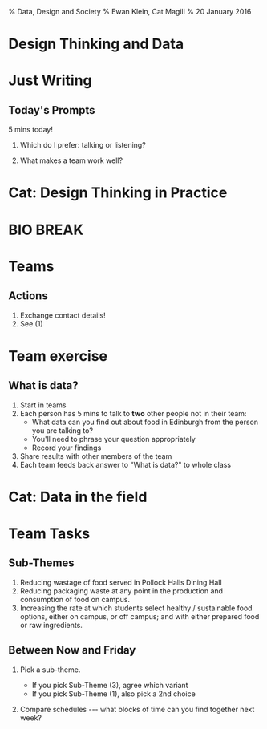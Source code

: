 % Data, Design and Society
% Ewan Klein, Cat Magill
% 20 January 2016

# Design Thinking and Data

# Just Writing

## Today's Prompts

5 mins today!

1. Which do I prefer: talking or listening?

2. What makes a team work well?


# Cat: Design Thinking in Practice  


# BIO BREAK 

# Teams

## Actions

1. Exchange contact details!
2. See (1)

# Team exercise

## What is data?


1. Start in teams
1. Each person has 5 mins to talk to **two** other people not in their team:
	* What data can you find out about food in Edinburgh from the person you are talking to?
	* You'll need to phrase your question appropriately
	* Record your findings
1. Share results with other members of the team
1. Each team feeds back answer to "What is data?" to whole class

# Cat: Data in the field


# Team Tasks 

## Sub-Themes

1. Reducing wastage of food served in Pollock Halls Dining Hall
2. Reducing packaging waste at any point in the production and consumption of food on campus.
3. Increasing the rate at which students select healthy / sustainable food options, either on campus, or off campus; and with either prepared food or raw ingredients.

## Between Now and Friday


1. Pick a sub-theme.
	* If you pick Sub-Theme (3), agree which variant
	* If you pick Sub-Theme (1), also pick a 2nd choice

2. Compare schedules --- what blocks of time can you find together next week?


